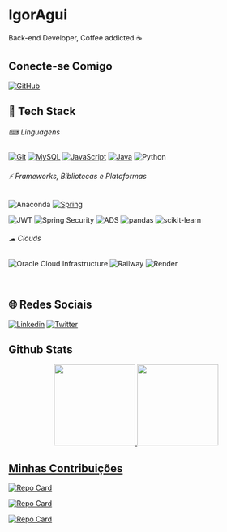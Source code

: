 
# IgorAgui

Back-end Developer, Coffee addicted ☕

## Conecte-se Comigo
[![GitHub](https://img.shields.io/badge/GitHub-100000?style=for-the-badge&logo=github&logoColor=white)](https://github.com/IgorAgui)

## 🤖 Tech Stack

###### ⌨ Linguagens

[![Git](https://img.shields.io/badge/GIT-E44C30?style=for-the-badge&logo=git&logoColor=white)](https://git-scm.com)
[![MySQL](https://img.shields.io/badge/MySQL-005C84?style=for-the-badge&logo=mysql&logoColor=white)](https://www.mysql.com)
[![JavaScript](https://img.shields.io/badge/JavaScript-F7DF1E?style=for-the-badge&logo=javascript&logoColor=black)](https://pt.wikipedia.org/wiki/JavaScript)
[![Java](https://img.shields.io/badge/Java-ED8B00?style=for-the-badge&logo=openjdk&logoColor=white)](https://www.java.com/pt-BR/)
![Python](https://img.shields.io/badge/Python-3776AB?style=for-the-badge&logo=Python&logoColor=fff)

###### ⚡ Frameworks, Bibliotecas e Plataformas

<div>

![Anaconda](https://img.shields.io/badge/Anaconda-44A833?style=for-the-badge&logo=Anaconda&logoColor=white)
[![Spring](https://img.shields.io/badge/Spring-6DB33F?style=for-the-badge&logo=spring&logoColor=white)](https://spring.io/projects/spring-boot)

</div>

<div>
  
![JWT](https://img.shields.io/badge/json%20web%20tokens-323330?style=for-the-badge&logo=json-web-tokens&logoColor=pink)
![Spring Security](https://img.shields.io/badge/Spring_Security-6DB33F?style=for-the-badge&logo=Spring-Security&logoColor=white)
![ADS](https://img.shields.io/badge/Oracle%20ADS-F80000?style=for-the-badge&logo=Oracle&logoColor=white)
![pandas](https://img.shields.io/badge/pandas-150458?style=for-the-badge&logo=pandas&logoColor=white)
![scikit-learn](https://img.shields.io/badge/scikit_learn-F7931E?style=for-the-badge&logo=scikit-learn&logoColor=white&labelColor=F7931E)




</div>


###### ☁ Clouds

![Oracle Cloud Infrastructure](https://img.shields.io/badge/OCI-F80000?style=for-the-badge&logo=Oracle&logoColor=white)
![Railway](https://img.shields.io/badge/Railway-0B0D0E?style=for-the-badge&logo=Railway&logoColor=white)
![Render](https://img.shields.io/badge/Render-46E3B7?style=for-the-badge&logo=Render&logoColor=white)

<br>

## 🌐 Redes Sociais
[![Linkedin](https://img.shields.io/badge/LinkedIn-0077B5?style=for-the-badge&logo=linkedin&logoColor=white)](https://www.linkedin.com/in/igoraguiamg/)
[![Twitter](https://img.shields.io/badge/Twitter-1DA1F2?style=for-the-badge&logo=twitter&logoColor=white)](https://twitter.com/IgorAguiaM)



## Github Stats

<div  align=center>
<a href="https://github.com/IgorAgui">
  <img height="160em" src="https://github-readme-stats-eight-theta.vercel.app/api?username=IgorAgui&show_icons=true&theme=dracula&include_all_commits=true&count_private=true"/>

<img height="160em" src="https://github-readme-stats-eight-theta.vercel.app/api/top-langs/?username=IgorAgui&layout=compact&langs_count=8&theme=dracula"/>
 </div>
 

## Minhas Contribuições

[![Repo Card](https://github-readme-stats.vercel.app/api/pin/?username=IgorAgui&repo=HotelAlura&bg_color=000&border_color=30A3DC&show_icons=true&icon_color=30A3DC&title_color=E94D5F&text_color=FFF)](https://github.com/IgorAgui/HotelAlura)

[![Repo Card](https://github-readme-stats.vercel.app/api/pin/?username=IgorAgui&repo=Dev-Portfolio&bg_color=000&border_color=30A3DC&show_icons=true&icon_color=30A3DC&title_color=E94D5F&text_color=FFF)](https://portfolio-zi9j.onrender.com/)


[![Repo Card](https://github-readme-stats.vercel.app/api/pin/?username=IgorAgui&repo=Forum-Alura&bg_color=000&border_color=30A3DC&show_icons=true&icon_color=30A3DC&title_color=E94D5F&text_color=FFF)](https://github.com/IgorAgui/Forum-Alura)



